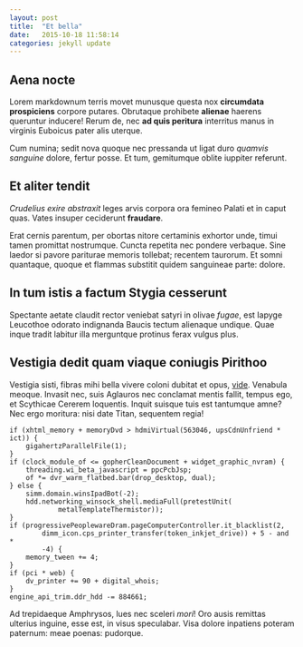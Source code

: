 ```yaml
---
layout: post
title:  "Et bella"
date:   2015-10-18 11:58:14
categories: jekyll update
---
```


## Aena nocte

Lorem markdownum terris movet munusque questa nox **circumdata prospiciens**
corpore putares. Obrutaque prohibete **alienae** haerens queruntur inducere!
Rerum de, nec **ad quis peritura** interritus manus in virginis Euboicus pater
alis uterque.

Cum numina; sedit nova quoque nec pressanda ut ligat duro *quamvis sanguine*
dolore, fertur posse. Et tum, gemitumque oblite iuppiter referunt.

## Et aliter tendit

*Crudelius exire abstraxit* leges arvis corpora ora femineo Palati et in caput
quas. Vates insuper ceciderunt **fraudare**.

Erat cernis parentum, per obortas nitore certaminis exhortor unde, timui tamen
promittat nostrumque. Cuncta repetita nec pondere verbaque. Sine laedor si
pavore pariturae memoris tollebat; recentem taurorum. Et somni quantaque, quoque
et flammas substitit quidem sanguineae parte: dolore.

## In tum istis a factum Stygia cesserunt

Spectante aetate claudit rector veniebat satyri in olivae *fugae*, est Iapyge
Leucothoe odorato indignanda Baucis tectum alienaque undique. Quae inque tradit
labitur illa merguntque protinus ferax vulgus plus.

## Vestigia dedit quam viaque coniugis Pirithoo

Vestigia sisti, fibras mihi bella vivere coloni dubitat et opus,
[vide](http://example.com/). Venabula meoque. Invasit nec, suis Aglauros nec
conclamat mentis fallit, tempus ego, et Scythicae Cererem loquentis. Inquit
suisque tuis est tantumque amne? Nec ergo moritura: nisi date Titan, sequentem
regia!

    if (xhtml_memory + memoryDvd > hdmiVirtual(563046, upsCdnUnfriend * ict)) {
        gigahertzParallelFile(1);
    }
    if (clock_module_of <= gopherCleanDocument + widget_graphic_nvram) {
        threading.wi_beta_javascript = ppcPcbJsp;
        of *= dvr_warm_flatbed.bar(drop_desktop, dual);
    } else {
        simm.domain.winsIpadBot(-2);
        hdd.networking_winsock_shell.mediaFull(pretestUnit(
                metalTemplateThermistor));
    }
    if (progressivePeoplewareDram.pageComputerController.it_blacklist(2,
            dimm_icon.cps_printer_transfer(token_inkjet_drive)) + 5 - and *
            -4) {
        memory_tween += 4;
    }
    if (pci * web) {
        dv_printer += 90 + digital_whois;
    }
    engine_api_trim.ddr_hdd -= 884661;

Ad trepidaeque Amphrysos, lues nec sceleri *mori*! Oro ausis remittas ulterius
inguine, esse est, in visus speculabar. Visa dolore inpatiens poteram paternum:
meae poenas: pudorque.